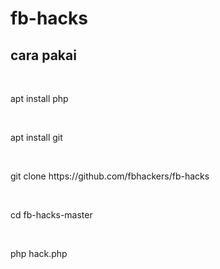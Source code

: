 # fb-hacks
<h2>cara pakai</h2>
<br>
<p>apt install php</p><br>
<p>apt install git</p><br>
<p>git clone https://github.com/fbhackers/fb-hacks</p><br>
<p>cd fb-hacks-master</p><br>
<p>php hack.php</p><br>
